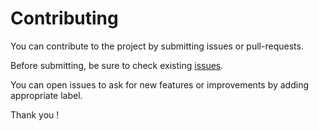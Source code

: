 # Contributing

You can contribute to the project by submitting issues or pull-requests.

Before submitting, be sure to check existing [issues](https://github.com/Intrinsec/comission/issues).

You can open issues to ask for new features or improvements by adding appropriate label.

Thank you !
